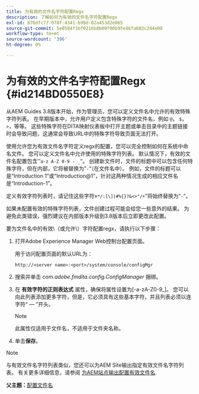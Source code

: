 ```yaml
---
title: 为有效的文件名字符配置Regx
description: 了解如何为有效的文件名字符配置Regx
exl-id: 876dfc77-078f-4341-b99d-02a453d2e065
source-git-commit: 5e0584f1bf0216b8b00f00b9fe46fa682c244e08
workflow-type: tm+mt
source-wordcount: '396'
ht-degree: 0%

---
```


# 为有效的文件名字符配置Regx {#id214BD0550E8}

从AEM Guides 3.8版本开始，作为管理员，您可以定义文件名中允许的有效特殊字符列表。 在早期版本中，允许用户定义包含特殊字符的文件名，例如 `@`， `$`， `>`，等等。 这些特殊字符在DITA映射仪表板中打开主题或单击目录中的主题链接时会导致问题，这通常会导致URL中的特殊字符导致页面无法打开。

使用允许您为有效文件名字符定义regx的配置，您可以完全控制如何在系统中命名文件。 您可以定义文件名中允许使用的特殊字符列表。 默认情况下，有效的文件名配置包含&#39;&#39;`a-z A-Z 0-9 - _`“。 创建新文件时，文件的标题中可以包含任何特殊字符，但在内部，它将被替换为&quot;`-`“（在文件名中）。 例如，文件的标题可以是“Introduction 1”或“Introduction@1”，针对这两种情况生成的相应文件名是“Introduction-1”。

定义有效字符列表时，请记住这些字符»`*/:[\]|#%{}?&<>"/+`”将始终替换为“`-`“。

如果未配置有效的特殊字符列表，文件创建过程可能会给您一些意外的结果。 为避免此类错误，强烈建议在内部版本升级到3.8版本后立即更改此配置。

要为文件名中的有效\（或允许\）字符配置regx，请执行以下步骤：

1. 打开Adobe Experience Manager Web控制台配置页面。

   用于访问配置页面的默认URL为：

   ```http
   http://<server name>:<port>/system/console/configMgr
   ```

1. 搜索并单击 *com.adobe.fmdita.config.ConfigManager* 捆绑。

1. 在 **有效字符的正则表达式** 属性，确保将属性设置为\[-a-zA-Z0-9\_\]。 您可以向此列表添加更多字符，但是，它必须具有这些基本字符，并且列表必须以连字符“ — ”开头。

   >[!NOTE]
   >
   > 此属性仅适用于文件名，不适用于文件夹名称。

1. 单击&#x200B;**保存**。


>[!NOTE]
>
> 与有效文件名字符列表类似，您还可以为AEM Site输出指定有效文件名字符列表。 有关更多详细信息，请参阅 [为AEM站点输出配置有效文件名](conf-file-names-valid-regx-aem-site-output.md#).

**父主题：**[&#x200B;配置文件名](conf-file-names.md)
